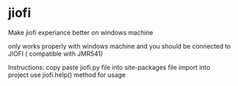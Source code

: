 # jiofi
Make jiofi experiance better on windows machine

only works properly with windows machine and you should be connected to JIOFI ( compatible with JMR541)

Instructions:
  copy paste jiofi.py file into site-packages file
  import into project
  use jiofi.help() method for usage
